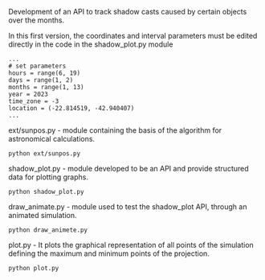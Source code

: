 Development of an API to track shadow casts caused by certain objects over the months.

In this first version, the coordinates and interval parameters must be edited directly in the code in the shadow_plot.py module

    ...
    # set parameters 
    hours = range(6, 19)
    days = range(1, 2)
    months = range(1, 13)
    year = 2023
    time_zone = -3
    location = (-22.814519, -42.940407)
    ...


ext/sunpos.py - module containing the basis of the algorithm for astronomical calculations.

    python ext/sunpos.py

shadow_plot.py - module developed to be an API and provide structured data for plotting graphs.

    python shadow_plot.py

draw_animate.py - module used to test the shadow_plot API, through an animated simulation.

    python draw_animete.py

plot.py - It plots the graphical representation of all points of the simulation defining the maximum and minimum points of the projection.

    python plot.py